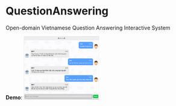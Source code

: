 # QuestionAnswering
Open-domain Vietnamese Question Answering Interactive System 

**Demo**:
<img src="https://github.com/chiennv2000/QuestionAnswering/blob/main/test_n.png" width="200">
